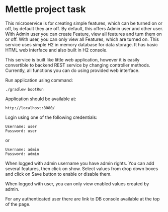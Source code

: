# Mettle project task

This microservice is for creating simple features, which can be turned on or off, by default they are off.
 By default, this offers Admin user and other user. With Admin user you can create Feature, view all features and turn them on or off. With user, you can only view all Features, which are turned on.
This service uses simple H2 in memory database for data storage. It has basic HTML web interface and also built in H2 console.

This service is built like little web application, however it is easily convertible to backend REST service by changing controller methods. Currently, all functions you can do using provided web interface.

Run application using command:

```
./gradlew bootRun
```

Application should be available at:

```
http://localhost:8080/
```

Login using one of the following credentials:

```
Username: user
Password: user
```

or

```
Username: admin
Password: admin
```

When logged with admin username you have admin rights. You can add several features, then click on show. Select values
from drop down boxes and click on Save button to enable or disable them.

When logged with user, you can only view enabled values created by admin.

For any authenticated user there are link to DB console available at the top of the page.